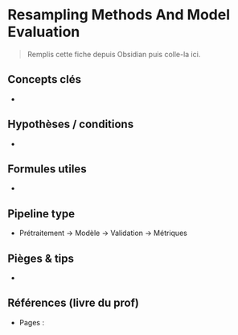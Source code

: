 # Resampling Methods And Model Evaluation

> Remplis cette fiche depuis Obsidian puis colle-la ici.

## Concepts clés
- 

## Hypothèses / conditions
- 

## Formules utiles
- 

## Pipeline type
- Prétraitement → Modèle → Validation → Métriques

## Pièges & tips
- 

## Références (livre du prof)
- Pages : 
